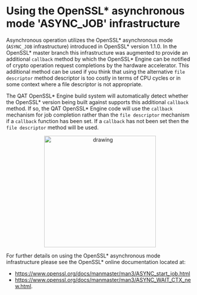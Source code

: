 # Using the OpenSSL\* asynchronous mode 'ASYNC_JOB' infrastructure

Asynchronous operation utilizes the OpenSSL\* asynchronous mode (`ASYNC_JOB`
infrastructure) introduced in OpenSSL\* version 1.1.0.  In the
OpenSSL\* master branch this infrastructure was augmented to provide an
additional `callback` method by which the OpenSSL\* Engine can be notified
of crypto operation request completions by the hardware accelerator. This
additional method can be used if you think that using the alternative
`file descriptor` method descriptor is too costly in terms of CPU cycles
or in some context where a file descriptor is not appropriate.

The QAT OpenSSL\* Engine build system will automatically detect whether the
OpenSSL\* version being built against supports this additional `callback` method.
If so, the QAT OpenSSL\* Engine code will use the `callback`
mechanism for job completion rather than the `file descriptor`
mechanism if a `callback` function has been set. If a `callback` has not
been set then the `file descriptor` method will be used.

<p align=center>
<img src="images/async.png" alt="drawing" width="300"/>
</p>

For further details on using the OpenSSL\* asynchronous mode infrastructure please
see the OpenSSL\* online documentation located at:
- <https://www.openssl.org/docs/manmaster/man3/ASYNC_start_job.html>
- <https://www.openssl.org/docs/manmaster/man3/ASYNC_WAIT_CTX_new.html>.
